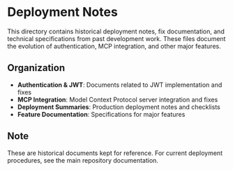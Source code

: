 # Deployment Notes

This directory contains historical deployment notes, fix documentation, and technical specifications from past development work. These files document the evolution of authentication, MCP integration, and other major features.

## Organization

- **Authentication & JWT**: Documents related to JWT implementation and fixes
- **MCP Integration**: Model Context Protocol server integration and fixes
- **Deployment Summaries**: Production deployment notes and checklists
- **Feature Documentation**: Specifications for major features

## Note

These are historical documents kept for reference. For current deployment procedures, see the main repository documentation.

